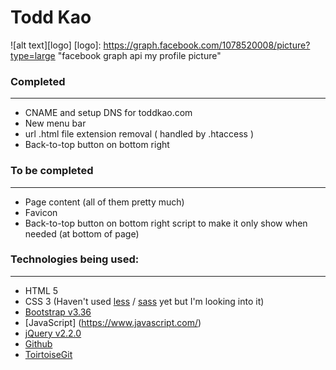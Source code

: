 # Todd Kao
![alt text][logo]
[logo]: https://graph.facebook.com/1078520008/picture?type=large "facebook graph api my profile picture"

### Completed
-------
* CNAME and setup DNS for toddkao.com
* New menu bar 
* url .html file extension removal ( handled by .htaccess ) 
* Back-to-top button on bottom right 

### To be completed
-------
* Page content (all of them pretty much)
* Favicon
* Back-to-top button on bottom right script to make it only show when needed (at bottom of page)

### Technologies being used:
-------
* HTML 5
* CSS 3 (Haven't used [less](http://lesscss.org/) / [sass](http://sass-lang.com/) yet but I'm looking into it)
* [Bootstrap v3.36](http://getbootstrap.com/)
* [JavaScript] (https://www.javascript.com/)
* [jQuery v2.2.0](https://jquery.com/)
* [Github](https://github.com/)
* [ToirtoiseGit](https://tortoisegit.org/) 
